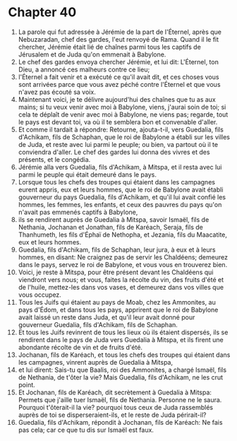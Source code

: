 # Chapter 40

1. La parole qui fut adressée à Jérémie de la part de l'Éternel, après que Nebuzaradan, chef des gardes, l'eut renvoyé de Rama. Quand il le fit chercher, Jérémie était lié de chaînes parmi tous les captifs de Jérusalem et de Juda qu'on emmenait à Babylone.
2. Le chef des gardes envoya chercher Jérémie, et lui dit: L'Éternel, ton Dieu, a annoncé ces malheurs contre ce lieu;
3. l'Éternel a fait venir et a exécuté ce qu'il avait dit, et ces choses vous sont arrivées parce que vous avez péché contre l'Éternel et que vous n'avez pas écouté sa voix.
4. Maintenant voici, je te délivre aujourd'hui des chaînes que tu as aux mains; si tu veux venir avec moi à Babylone, viens, j'aurai soin de toi; si cela te déplaît de venir avec moi à Babylone, ne viens pas; regarde, tout le pays est devant toi, va où il te semblera bon et convenable d'aller.
5. Et comme il tardait à répondre: Retourne, ajouta-t-il, vers Guedalia, fils d'Achikam, fils de Schaphan, que le roi de Babylone a établi sur les villes de Juda, et reste avec lui parmi le peuple; ou bien, va partout où il te conviendra d'aller. Le chef des gardes lui donna des vivres et des présents, et le congédia.
6. Jérémie alla vers Guedalia, fils d'Achikam, à Mitspa, et il resta avec lui parmi le peuple qui était demeuré dans le pays.
7. Lorsque tous les chefs des troupes qui étaient dans les campagnes eurent appris, eux et leurs hommes, que le roi de Babylone avait établi gouverneur du pays Guedalia, fils d'Achikam, et qu'il lui avait confié les hommes, les femmes, les enfants, et ceux des pauvres du pays qu'on n'avait pas emmenés captifs à Babylone,
8. ils se rendirent auprès de Guedalia à Mitspa, savoir Ismaël, fils de Nethania, Jochanan et Jonathan, fils de Karéach, Seraja, fils de Thanhumeth, les fils d'Éphaï de Nethopha, et Jezania, fils du Maacatite, eux et leurs hommes.
9. Guedalia, fils d'Achikam, fils de Schaphan, leur jura, à eux et à leurs hommes, en disant: Ne craignez pas de servir les Chaldéens; demeurez dans le pays, servez le roi de Babylone, et vous vous en trouverez bien.
10. Voici, je reste à Mitspa, pour être présent devant les Chaldéens qui viendront vers nous; et vous, faites la récolte du vin, des fruits d'été et de l'huile, mettez-les dans vos vases, et demeurez dans vos villes que vous occupez.
11. Tous les Juifs qui étaient au pays de Moab, chez les Ammonites, au pays d'Édom, et dans tous les pays, apprirent que le roi de Babylone avait laissé un reste dans Juda, et qu'il leur avait donné pour gouverneur Guedalia, fils d'Achikam, fils de Schaphan.
12. Et tous les Juifs revinrent de tous les lieux où ils étaient dispersés, ils se rendirent dans le pays de Juda vers Guedalia à Mitspa, et ils firent une abondante récolte de vin et de fruits d'été.
13. Jochanan, fils de Karéach, et tous les chefs des troupes qui étaient dans les campagnes, vinrent auprès de Guedalia à Mitspa,
14. et lui dirent: Sais-tu que Baalis, roi des Ammonites, a chargé Ismaël, fils de Nethania, de t'ôter la vie? Mais Guedalia, fils d'Achikam, ne les crut point.
15. Et Jochanan, fils de Karéach, dit secrètement à Guedalia à Mitspa: Permets que j'aille tuer Ismaël, fils de Nethania. Personne ne le saura. Pourquoi t'ôterait-il la vie? pourquoi tous ceux de Juda rassemblés auprès de toi se disperseraient-ils, et le reste de Juda périrait-il?
16. Guedalia, fils d'Achikam, répondit à Jochanan, fils de Karéach: Ne fais pas cela; car ce que tu dis sur Ismaël est faux.

